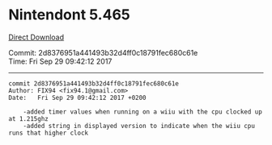 # Nintendont 5.465
[Direct Download](./Nintendont.zip)

Commit: 2d8376951a441493b32d4ff0c18791fec680c61e  
Time: Fri Sep 29 09:42:12 2017   

-----

```
commit 2d8376951a441493b32d4ff0c18791fec680c61e
Author: FIX94 <fix94.1@gmail.com>
Date:   Fri Sep 29 09:42:12 2017 +0200

    -added timer values when running on a wiiu with the cpu clocked up at 1.215ghz
    -added string in displayed version to indicate when the wiiu cpu runs that higher clock
```
